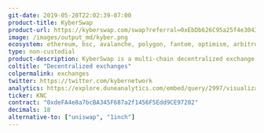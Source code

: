 ```yaml
---
git-date: 2019-05-20T22:02:39-07:00
product-title: KyberSwap
product-url: https://kyberswap.com/swap?referral=0xEbDb626C95a25f4e304336b1adcAd0521a1Bdca1&fee_bip=10
image: /images/output_md/kyber.png
ecosystem: ethereum, bsc, avalanche, polygon, fantom, optimism, arbitrum, solana
type: non-custodial
product-description: KyberSwap is a multi-chain decentralized exchange (DEX) aggregator which provides traders with the best token prices by analyzing rates across over 60 DEXs across 12 chains. [Interview with Loi Luu, CEO and co-founder of Kyber Network](/kyber-network).
coltitle: "Decentralized exchanges"
colpermalink: exchanges
twitter: https://twitter.com/kybernetwork
analytics: https://explore.duneanalytics.com/embed/query/2997/visualization/5790?api_key=HHhfNvIIhiL3oc0NpRLaA7akSjHySN2a9D8tWros
ticker: KNC
contract: "0xdeFA4e8a7bcBA345F687a2f1456F5Edd9CE97202"
decimals: 18
alternative-to: ["uniswap", "1inch"]
---
```

